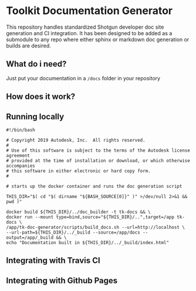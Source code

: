 # Toolkit Documentation Generator

This repository handles standardized Shotgun developer doc site 
generation and CI integration. It has been designed to be added 
as a submodule to any repo where either sphinx or markdown 
doc generation or builds are desired.

## What do i need?

Just put your documentation in a `/docs` folder in your repository

## How does it work?

## Running locally

```
#!/bin/bash

# Copyright 2019 Autodesk, Inc.  All rights reserved.
#
# Use of this software is subject to the terms of the Autodesk license agreement
# provided at the time of installation or download, or which otherwise accompanies
# this software in either electronic or hard copy form.
#

# starts up the docker container and runs the doc generation script

THIS_DIR="$( cd "$( dirname "${BASH_SOURCE[0]}" )" >/dev/null 2>&1 && pwd )"

docker build ${THIS_DIR}/../doc_builder -t tk-docs && \
docker run --mount type=bind,source="${THIS_DIR}/..",target=/app tk-docs \
/app/tk-doc-generator/scripts/build_docs.sh --url=http://localhost \
--url-path=${THIS_DIR}/../_build --source=/app/docs --output=/app/_build && \
echo "Documentation built in ${THIS_DIR}/../_build/index.html"
```


## Integrating with Travis CI





## Integrating with Github Pages